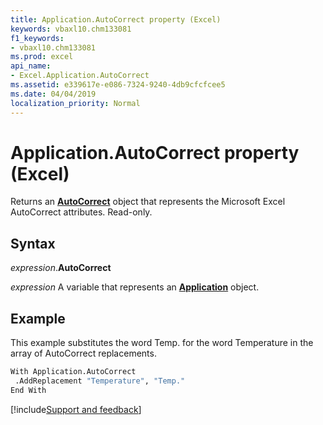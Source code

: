 ```yaml
---
title: Application.AutoCorrect property (Excel)
keywords: vbaxl10.chm133081
f1_keywords:
- vbaxl10.chm133081
ms.prod: excel
api_name:
- Excel.Application.AutoCorrect
ms.assetid: e339617e-e086-7324-9240-4db9cfcfcee5
ms.date: 04/04/2019
localization_priority: Normal
---
```



# Application.AutoCorrect property (Excel)

Returns an **[AutoCorrect](Excel.AutoCorrect(object).md)** object that represents the Microsoft Excel AutoCorrect attributes. Read-only.


## Syntax

_expression_.**AutoCorrect**

_expression_ A variable that represents an **[Application](Excel.Application(object).md)** object.


## Example

This example substitutes the word Temp. for the word Temperature in the array of AutoCorrect replacements.

```vb
With Application.AutoCorrect 
 .AddReplacement "Temperature", "Temp." 
End With
```



[!include[Support and feedback](~/includes/feedback-boilerplate.md)]